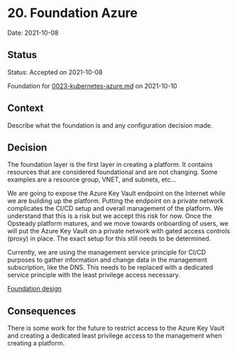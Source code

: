 # 20. Foundation Azure

Date: 2021-10-08

## Status

Status: Accepted on 2021-10-08

Foundation for [0023-kubernetes-azure.md](0023-kubernetes-azure.md) on 2021-10-10

## Context

Describe what the foundation is and any configuration decision made.

## Decision

The foundation layer is the first layer in creating a platform. It contains resources that are considered foundational and are not changing. Some examples are a resource group, VNET, and subnets, etc...

We are going to expose the Azure Key Vault endpoint on the Internet while we are building up the platform. Putting the endpoint on a private network complicates the CI/CD setup and overall management of the platform. We understand that this is a risk but we accept this risk for now. Once the Opsteady platform matures, and we move towards onboarding of users, we will put the Azure Key Vault on a private network with gated access controls (proxy) in place. The exact setup for this still needs to be determined.

Currently, we are using the management service principle for CI/CD purposes to gather information and change data in the management subscription, like the DNS. This needs to be replaced with a dedicated service principle with the least privilege access necessary.

[Foundation design](../images/foundation-azure-0019.drawio.png)

## Consequences

There is some work for the future to restrict access to the Azure Key Vault and creating a dedicated least privilege access to the management when creating a platform.
